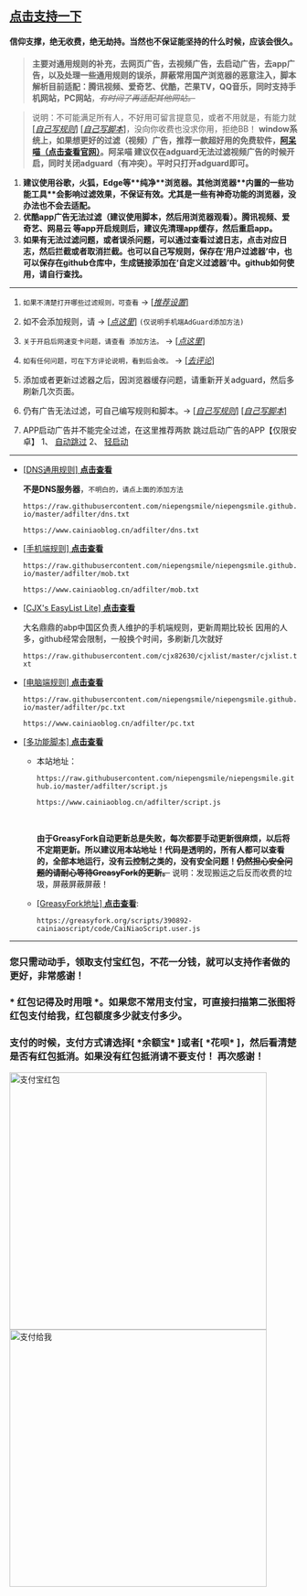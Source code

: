 
## [点击支持一下](#ganxie)
  
  #### 信仰支撑，绝无收费，绝无劫持。当然也不保证能坚持的什么时候，应该会很久。

> **主要对通用规则的补充，去网页广告，去视频广告，去启动广告，去app广告，以及处理一些通用规则的误杀，屏蔽常用国产浏览器的恶意注入，脚本解析目前适配：腾讯视频、爱奇艺、优酷，芒果TV，QQ音乐，同时支持手机网站，PC网站**，~~*有时间了再适配其他网站。*~~
<!--more-->
> 说明：不可能满足所有人，不好用可留言提意见，或者不用就是，有能力就[[*自己写规则*]](/2019/09/26/撰写-Adblock-Plus-过滤规则/) [[*自己写脚本*]](/2019/09/26/油猴脚本语法/)，没向你收费也没求你用，拒绝BB！
> **window系统上，如果想更好的过滤（视频）广告，推荐一款超好用的免费软件，[阿呆喵（点击查看官网）](http://www.admflt.com/?from=www.xuehuayu.cn)。阿呆喵 建议仅在adguard无法过滤视频广告的时候开启，同时关闭adguard（有冲突）。平时只打开adguard即可。**

1. **建议使用谷歌，火狐，Edge等\*\*纯净\*\*浏览器。其他浏览器\*\*内置的一些功能工具\*\*会影响过滤效果，不保证有效。尤其是一些有神奇功能的浏览器，没办法也不会去适配。**
2. **优酷app广告无法过滤（建议使用脚本，然后用浏览器观看）。腾讯视频、爱奇艺、网易云 等app开启规则后，建议先清理app缓存，然后重启app。**
3. **如果有无法过滤问题，或者误杀问题，可以通过查看过滤日志，点击对应日志，然后拦截或者取消拦截。也可以自己写规则，保存在‘用户过滤器’中，也可以保存在github仓库中，生成链接添加在‘自定义过滤器’中。github如何使用，请自行查找。**

---

  1. `如果不清楚打开哪些过滤规则，可查看` → [[*推荐设置*]](/2019/09/26/AdGuard推荐设置/)

  2. 如不会添加规则，请 → [[*点这里*]](/2019/09/26/AdGuard规则添加方法/) `(仅说明手机端AdGuard添加方法)`

  3. `关于开启后网速变卡问题，请查看 添加方法。` → [[*点这里*]](/2019/09/26/AdGuard规则添加方法/#4)

  4. `如有任何问题，可在下方评论说明，看到后会改。` → [[*去评论*]](#vcomment)

  5. 添加或者更新过滤器之后，因浏览器缓存问题，请重新开关adguard，然后多刷新几次页面。

  6. 仍有广告无法过滤，可自己编写规则和脚本。→ [[*自己写规则*]](/2019/09/26/撰写-Adblock-Plus-过滤规则/) [[*自己写脚本*]](/2019/09/26/油猴脚本语法/)

  7. APP启动广告并不能完全过滤，在这里推荐两款 跳过启动广告的APP【仅限安卓】
    1、 [自动跳过](https://www.coolapk.com/apk/me.angeldevil.autoskip)
    2、 [轻启动](https://www.coolapk.com/apk/com.wpengapp.lightstart)

---

- [[DNS通用规则] **点击查看**](https://raw.githubusercontent.com/niepengsmile/niepengsmile.github.io/master/adfilter/dns.txt)

  **不是DNS服务器**，`不明白的，请点上面的添加方法`
  
  `https://raw.githubusercontent.com/niepengsmile/niepengsmile.github.io/master/adfilter/dns.txt`

  `https://www.cainiaoblog.cn/adfilter/dns.txt`


- [[手机端规则] **点击查看**](https://raw.githubusercontent.com/niepengsmile/niepengsmile.github.io/master/adfilter/mob.txt)

  `https://raw.githubusercontent.com/niepengsmile/niepengsmile.github.io/master/adfilter/mob.txt`

  `https://www.cainiaoblog.cn/adfilter/mob.txt`


- [[CJX's EasyList Lite] **点击查看**](https://raw.githubusercontent.com/cjx82630/cjxlist/master/cjxlist.txt)

  大名鼎鼎的abp中国区负责人维护的手机端规则，更新周期比较长
  因用的人多，github经常会限制，一般换个时间，多刷新几次就好

  `https://raw.githubusercontent.com/cjx82630/cjxlist/master/cjxlist.txt`


- [[电脑端规则] **点击查看**](https://raw.githubusercontent.com/niepengsmile/niepengsmile.github.io/master/adfilter/pc.txt)

  `https://raw.githubusercontent.com/niepengsmile/niepengsmile.github.io/master/adfilter/pc.txt`

  `https://www.cainiaoblog.cn/adfilter/pc.txt`

- [[多功能脚本] **点击查看**](https://www.cainiaoblog.cn/adfilter/script.js)

  - 本站地址：

    `https://raw.githubusercontent.com/niepengsmile/niepengsmile.github.io/master/adfilter/script.js`

    `https://www.cainiaoblog.cn/adfilter/script.js`

    <br/>

    **由于GreasyFork自动更新总是失败，每次都要手动更新很麻烦，以后将 不定期更新。所以建议用本站地址！代码是透明的，所有人都可以查看的，全部本地运行，没有云控制之类的，没有安全问题！~~仍然担心安全问题的请耐心等待GreasyFork的更新。~~**
    说明：发现搬运之后反而收费的垃圾，屏蔽屏蔽屏蔽！
  - [[GreasyFork地址] **点击查看**](https://greasyfork.org/zh-CN/scripts/397154-cainiaoscript-author-xuehuayu-cn):

    `https://greasyfork.org/scripts/390892-cainiaoscript/code/CaiNiaoScript.user.js`

---
<span id="ganxie"></span>

### 您只需动动手，领取支付宝红包，不花一分钱，就可以支持作者做的更好，非常感谢！

### \* 红包记得及时用哦 \*。如果您不常用支付宝，可直接扫描第二张图将红包支付给我，红包额度多少就支付多少。

### 支付的时候，支付方式请选择[ \*余额宝\* ]或者[ \*花呗\* ]，然后看清楚是否有红包抵消。如果没有红包抵消请不要支付！ 再次感谢！

<img src="https://i.niupic.com/images/2019/11/14/_1678.png" alt="支付宝红包" style="display: inline-block;height:450px;" />
<img src="https://i.niupic.com/images/2020/02/10/6nZY.png" alt="支付给我" style="display: inline-block;height:450px;" />
